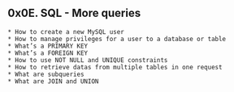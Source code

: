 ## 0x0E. SQL - More queries ##

	* How to create a new MySQL user
	* How to manage privileges for a user to a database or table
	* What’s a PRIMARY KEY
	* What’s a FOREIGN KEY
	* How to use NOT NULL and UNIQUE constraints
	* How to retrieve datas from multiple tables in one request
	* What are subqueries
	* What are JOIN and UNION
